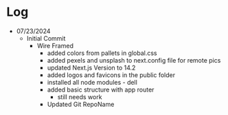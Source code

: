 # Log

- 07/23/2024
  - Initial Commit
    - Wire Framed
      - added colors from pallets in global.css
      - added pexels and unsplash to next.config file for remote pics
      - updated Next.js Version to 14.2
      - added logos and favicons in the public folder
      - installed all node modules - dell
      - added basic structure with app router
        - still needs work
      - Updated Git RepoName
